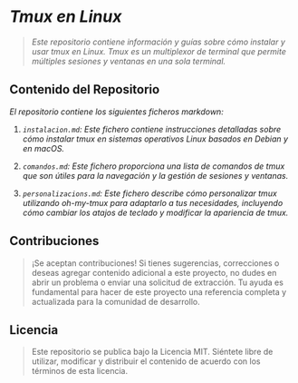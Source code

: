 <!-- Autor: Daniel Benjamin Perez Morales -->
<!-- GitHub: https://github.com/DanielPerezMoralesDev13 -->
<!-- Correo electrónico: danielperezdev@proton.me  -->
# ***Tmux en Linux***

> *Este repositorio contiene información y guías sobre cómo instalar y usar tmux en Linux. Tmux es un multiplexor de terminal que permite múltiples sesiones y ventanas en una sola terminal.*

## **Contenido del Repositorio**

*El repositorio contiene los siguientes ficheros markdown:*

1. *`instalacion.md`: Este fichero contiene instrucciones detalladas sobre cómo instalar tmux en sistemas operativos Linux basados en Debian y en macOS.*

2. *`comandos.md`: Este fichero proporciona una lista de comandos de tmux que son útiles para la navegación y la gestión de sesiones y ventanas.*

3. *`personalizacions.md`: Este fichero describe cómo personalizar tmux utilizando oh-my-tmux para adaptarlo a tus necesidades, incluyendo cómo cambiar los atajos de teclado y modificar la apariencia de tmux.*

## **Contribuciones**

> ¡Se aceptan contribuciones! Si tienes sugerencias, correcciones o deseas agregar contenido adicional a este proyecto, no dudes en abrir un problema o enviar una solicitud de extracción. Tu ayuda es fundamental para hacer de este proyecto una referencia completa y actualizada para la comunidad de desarrollo.

## **Licencia**

> Este repositorio se publica bajo la Licencia MIT. Siéntete libre de utilizar, modificar y distribuir el contenido de acuerdo con los términos de esta licencia.
